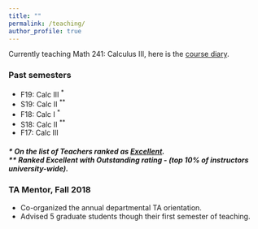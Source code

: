 ```yaml
---
title: ""
permalink: /teaching/
author_profile: true
---
```

Currently teaching Math 241: Calculus III, here is the <a href="https://faculty.math.illinois.edu/~iahmed8/classes/2020/Fall/241/schedule.html" target="_blank"> course diary</a>.

### Past semesters

* F19: Calc III <sup>*</sup>
* S19: Calc II <sup>**</sup>
* F18: Calc I <sup>*</sup>    
* S18: Calc II <sup>**</sup>
* F17: Calc III       

  

##### * On the list of Teachers ranked as <a href="https://citl.illinois.edu/citl-101/measurement-evaluation/teaching-evaluation/teaching-evaluations(ices)/teachers-ranked-as-excellent" target="_blank"> Excellent</a>.<br> ** Ranked Excellent with _Outstanding_ rating - (top 10% of instructors university-wide).

### TA Mentor, Fall 2018
   * Co-organized the annual departmental TA orientation.
   * Advised 5 graduate students though their first semester of teaching.
